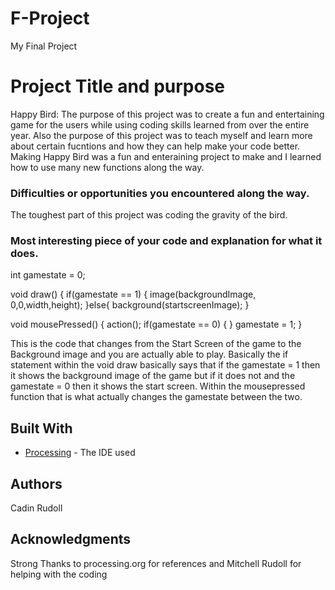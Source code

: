 # F-Project
My Final Project
# Project Title and purpose

Happy Bird:
   The purpose of this project was to create a fun and entertaining game for the users while using coding skills learned from over the entire year. Also the purpose of this project was to teach myself and learn more about certain fucntions and how they can help make your code better. Making Happy Bird was a fun and enteraining project to make and I learned how to use many new functions along the way. 

### Difficulties or opportunities you encountered along the way.

The toughest part of this project was coding the gravity of the bird. 

### Most interesting piece of your code and explanation for what it does.
int gamestate = 0;

void draw() {
  if(gamestate == 1) {
    image(backgroundImage, 0,0,width,height);
  }else{
    background(startscreenImage);
  }
  
  void mousePressed() {
  action();
  if(gamestate == 0) {
  }
 gamestate = 1;
  }


This is the code that changes from the Start Screen of the game to the Background image and you are actually able to play. Basically the if statement within the void draw basically says that if the gamestate = 1 then it shows the background image of the game but if it does not and the gamestate = 0 then it shows the start screen. Within the mousepressed function that is what actually changes the gamestate between the two.

## Built With

* [Processing](https://processing.org/) - The IDE used

## Authors

Cadin Rudoll

## Acknowledgments

Strong Thanks to processing.org for references and Mitchell Rudoll for helping with the coding


